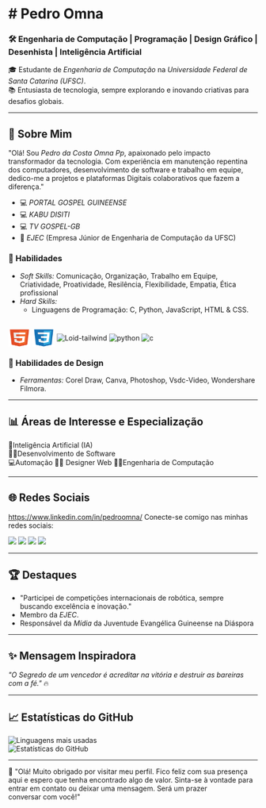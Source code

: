 # # Pedro Omna





### 🛠 Engenharia de Computação | Programação | Design Gráfico | Desenhista | Inteligência Artificial  

🎓 Estudante de *Engenharia de Computação* na *Universidade Federal de Santa Catarina (UFSC)*.  
📚 Entusiasta de tecnologia, sempre explorando e inovando criativas para desafios globais.  

---

## 🚀 Sobre Mim  

"Olá! Sou *Pedro da Costa Omna Pp*, apaixonado pelo impacto transformador da tecnologia. Com experiência em manutenção repentina dos computadores, desenvolvimento de software e trabalho em equipe, dedico-me a projetos e plataformas Digitais colaborativos que fazem a diferença."

- 💻 *PORTAL GOSPEL GUINEENSE* 
- 💻 *KABU DISITI* 
- 💻 *TV GOSPEL-GB*  
- 🏢 *EJEC* (Empresa Júnior de Engenharia de Computação da UFSC)  

### 🌟 Habilidades  
- *Soft Skills:* Comunicação, Organização, Trabalho em Equipe, Criatividade, Proatividade, Resilência, Flexibilidade, Empatia, Ética profissional
- *Hard Skills:*  
  - Linguagens de Programação: C, Python, JavaScript, HTML & CSS.
 <div style="display: inline_block"><br>
  <img align="center" alt="Loid-HTML" height="35" width="45" src="https://raw.githubusercontent.com/devicons/devicon/master/icons/html5/html5-original.svg">
  <img align="center" alt="Loid-CSS" height="35" width="45" src="https://raw.githubusercontent.com/devicons/devicon/master/icons/css3/css3-original.svg">
  <img align="center" alt="Loid-tailwind" height="35" width="45" src="https://cdn.jsdelivr.net/gh/devicons/devicon@latest/icons/tailwindcss/tailwindcss-original.svg">
  <img align="center" alt="python" height="40" width="50" src="https://cdn.jsdelivr.net/gh/devicons/devicon/icons/python/python-original.svg">
  <img align="center" alt="c" height="40" width="50" src="https://cdn.jsdelivr.net/gh/devicons/devicon/icons/c/c-original.svg" />
</div>


### 🌟 Habilidades de Design  
- *Ferramentas:* Corel Draw, Canva, Photoshop, Vsdc-Video, Wondershare Filmora.

---

## 📊 Áreas de Interesse e Especialização  

🤖Inteligência Artificial (IA)  
👨‍💻Desenvolvimento de Software  
💻Automação
👨‍💻 Designer Web
👨‍💻Engenharia de Computação  

---

## 🌐 Redes Sociais  
https://www.linkedin.com/in/pedroomna/
Conecte-se comigo nas minhas redes sociais:  

<div> 
  <a href="https://www.instagram.com/itspedro27/" target="_blank"><img src="https://img.shields.io/badge/-Instagram-%23E4405F?style=for-the-badge&logo=instagram&logoColor=white" target="_blank"></a> 
  <a href = "mailto:pedrodacostaalmeida853@gmail.com"><img src="https://img.shields.io/badge/-Gmail-%23333?style=for-the-badge&logo=gmail&logoColor=white" target="_blank"></a>
  <a href="https://www.linkedin.com/in/pedroomna/" target="_blank"><img src="https://img.shields.io/badge/-LinkedIn-%230077B5?style=for-the-badge&logo=linkedin&logoColor=white" target="_blank"></a> 
  <a href="https://www.facebook.com/rodrigues.deorigem/" target="_blank"><img src="https://img.shields.io/badge/Facebook-1877F2?style=for-the-badge&logo=facebook&logoColor=white"></a> 
</div>

---

## 🏆 Destaques  

- "Participei de competições internacionais de robótica, sempre buscando excelência e inovação."
- Membro da *EJEC*.  
- Responsável da *Mídia* da Juventude Evangélica Guineense na Diáspora

---

## ✨ Mensagem Inspiradora  
*"O Segredo de um vencedor é acreditar na vitória e destruir as bareiras com a fé."* 🔥  

---

## 📈 Estatísticas do GitHub  

![Linguagens mais usadas](https://github-readme-stats.vercel.app/api/top-langs/?username=pedroomna&layout=compact&theme=radical)  
![Estatísticas do GitHub](https://github-readme-stats.vercel.app/api?username=pedroomna&show_icons=true&theme=radical)  

---

🌟 "Olá! Muito obrigado por visitar meu perfil. Fico feliz com sua presença aqui e espero que tenha encontrado algo de valor. Sinta-se à vontade para entrar em contato ou deixar uma mensagem. Será um prazer conversar com você!" 
